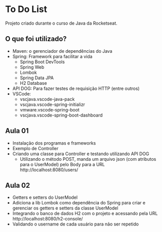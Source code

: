 # To Do List

Projeto criado durante o curso de Java da Rocketseat.

## O que foi utilizado?

* Maven: o gerenciador de dependências do Java
* Spring: Framework para facilitar a vida
    - Spring Boot DevTools
    - Spring Web
    - Lombok
    - Spring Data JPA
    - H2 Database
* API DOG: Para fazer testes de requisição HTTP (entre outros)
* VSCode:
    - vscjava.vscode-java-pack
    - vscjava.vscode-spring-initializr
    - vmware.vscode-spring-boot
    - vscjava.vscode-spring-boot-dashboard

## Aula 01

* Instalação dos programas e frameworks
* Exemplo de Controller
* Criando uma classe para Controller e testando utilizando API DOG
    - Utilizando o método POST, manda um arquivo json (com atributos para o UserModel) pelo Body para a URL http://localhost:8080/users/

## Aula 02

* Getters e setters do UserModel
* Adiciona a lib Lombok como dependência do Spring para criar e gerenciar os getters e setters da classe UserModel
* Integrando o banco de dados H2 com o projeto e acessando pela URL http://localhost:8080/h2-console/
* Validando o username de cada usuário para não ser repetido